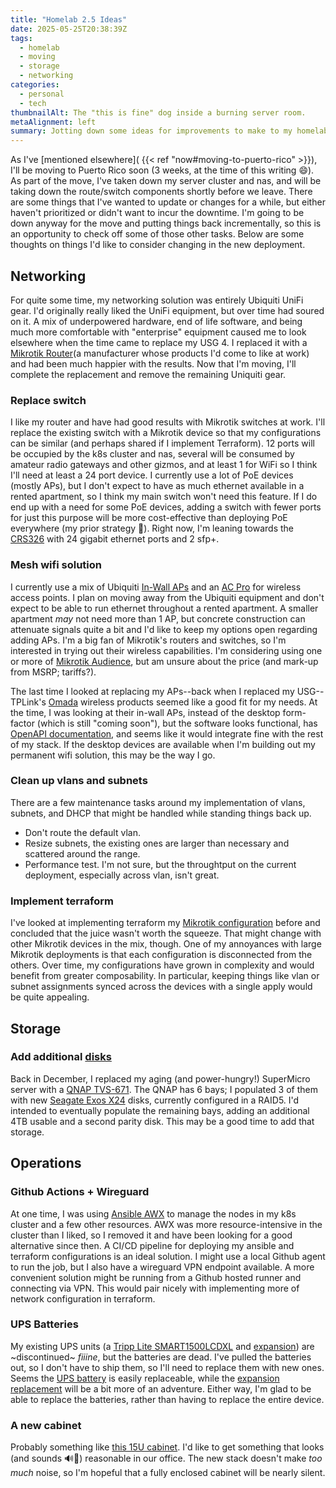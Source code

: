```yaml
---
title: "Homelab 2.5 Ideas"
date: 2025-05-25T20:38:39Z
tags:
  - homelab
  - moving
  - storage
  - networking
categories:
  - personal
  - tech
thumbnailAlt: The "this is fine" dog inside a burning server room.
metaAlignment: left
summary: Jotting down some ideas for improvements to make to my homelab / home network when I move to Puerto Rico.
---
```


As I've [mentioned elsewhere]( {{< ref "now#moving-to-puerto-rico" >}}), I'll be moving to Puerto Rico soon (3 weeks, at the time of this writing :smile:). As part of the move, I've taken down my server cluster and nas, and will be taking down the route/switch components shortly before we leave. There are some things that I've wanted to update or changes for a while, but either haven't prioritized or didn't want to incur the downtime. I'm going to be down anyway for the move and putting things back incrementally, so this is an opportunity to check off some of those other tasks. Below are some thoughts on things I'd like to consider changing in the new deployment.

## Networking

For quite some time, my networking solution was entirely Ubiquiti UniFi gear. I'd originally really liked the UniFi equipment, but over time had soured on it. A mix of underpowered hardware, end of life software, and being much more comfortable with "enterprise" equipment caused me to look elsewhere when the time came to replace my USG 4. I replaced it with a [Mikrotik Router](https://mikrotik.com/product/ccr2004_16g_2splus)(a manufacturer whose products I'd come to like at work) and had been much happier with the results. Now that I'm moving, I'll complete the replacement and remove the remaining Uniquiti gear.

### Replace switch

I like my router and have had good results with Mikrotik switches at work. I'll replace the existing switch with a Mikrotik device so that my configurations can be similar (and perhaps shared if I implement Terraform). 12 ports will be occupied by the k8s cluster and nas, several will be consumed by amateur radio gateways and other gizmos, and at least 1 for WiFi so I think I'll need at least a 24 port device. I currently use a lot of PoE devices (mostly APs), but I don't expect to have as much ethernet available in a rented apartment, so I think my main switch won't need this feature. If I do end up with a need for some PoE devices, adding a switch with fewer ports for just this purpose will be more cost-effective than deploying PoE everywhere (my prior strategy :money_mouth_face:). Right now, I'm leaning towards the [CRS326](https://www.newegg.com/mikrotik-crs326-24g-2s-rm/p/0XP-002R-000D0) with 24 gigabit ethernet ports and 2 sfp+.

### Mesh wifi solution

I currently use a mix of Ubiquiti [In-Wall APs](https://store.ui.com/us/en/products/uap-ac-iw) and an [AC Pro](https://store.ui.com/us/en/products/uap-ac-pro) for wireless access points. I plan on moving away from the Ubiquiti equipment and don't expect to be able to run ethernet throughout a rented apartment. A smaller apartment _may_ not need more than 1 AP, but concrete construction can attenuate signals quite a bit and I'd like to keep my options open regarding adding APs. I'm a big fan of Mikrotik's routers and switches, so I'm interested in trying out their wireless capabilities. I'm considering using one or more of [Mikrotik Audience](https://www.newegg.com/p/2RC-061W-00012), but am unsure about the price (and mark-up from MSRP; tariffs?).

The last time I looked at replacing my APs--back when I replaced my USG--TPLink's [Omada](https://www.omadanetworks.com/us/omada-sdn/) wireless products seemed like a good fit for my needs. At the time, I was looking at their in-wall APs, instead of the desktop form-factor (which is still "coming soon"), but the software looks functional, has [OpenAPI documentation](https://omada-northbound-docs.tplinkcloud.com/#/home), and seems like it would integrate fine with the rest of my stack. If the desktop devices are available when I'm building out my permanent wifi solution, this may be the way I go.

### Clean up vlans and subnets

There are a few maintenance tasks around my implementation of vlans, subnets, and DHCP that might be handled while standing things back up.

- Don't route the default vlan.
- Resize subnets, the existing ones are larger than necessary and scattered around the range.
- Performance test. I'm not sure, but the throughtput on the current deployment, especially across vlan, isn't great.

### Implement terraform

I've looked at implementing terraform my [Mikrotik configuration](https://github.com/terraform-routeros/terraform-provider-routeros) before and concluded that the juice wasn't worth the squeeze. That might change with other Mikrotik devices in the mix, though. One of my annoyances with large Mikrotik deployments is that each configuration is disconnected from the others. Over time, my configurations have grown in complexity and would benefit from greater composability. In particular, keeping things like vlan or subnet assignments synced across the devices with a single apply would be quite appealing.

## Storage

### Add additional [disks](https://www.newegg.com/seagate-exos-x24-st24000nm002h-24tb-enterprise-nas-hard-drives-7200-rpm/p/N82E16822185105)

Back in December, I replaced my aging (and power-hungry!) SuperMicro server with a [QNAP TVS-671](https://www.qnap.com/en-us/product/tvs-671). The QNAP has 6 bays; I populated 3 of them with new [Seagate Exos X24](https://www.newegg.com/seagate-exos-x24-st24000nm002h-24tb-enterprise-nas-hard-drives-7200-rpm/p/N82E16822185105) disks, currently configured in a RAID5. I'd intended to eventually populate the remaining bays, adding an additional 4TB usable and a second parity disk. This may be a good time to add that storage.

## Operations

### Github Actions + Wireguard

At one time, I was using [Ansible AWX](https://github.com/ansible-community/awx-operator-helm) to manage the nodes in my k8s cluster and a few other resources. AWX was more resource-intensive in the cluster than I liked, so I removed it and have been looking for a good alternative since then. A CI/CD pipeline for deploying my ansible and terraform configurations is an ideal solution. I might use a local Github agent to run the job, but I also have a wireguard VPN endpoint available. A more convenient solution might be running from a Github hosted runner and connecting via VPN. This would pair nicely with implementing more of network configuration in terraform.

### UPS Batteries

My existing UPS units (a [Tripp Lite SMART1500LCDXL](https://tripplite.eaton.com/support/SMART1500LCDXL) and [expansion](https://tripplite.eaton.com/external-24v-2u-rack-tower-battery-pack-for-select-tripp-lite-ups-systems~BP24V15RT2U)) are ~discontinued~ _fiiine_, but the batteries are dead. I've pulled the batteries out, so I don't have to ship them, so I'll need to replace them with new ones. Seems the [UPS battery](https://tripplite.eaton.com/ups-battery-replacement-for-smart1200lcd-smart1500lcd-smart1500lcdxl-smx1500lcd~RBC1500) is easily replaceable, while the [expansion replacement](https://www.techbatterysolutions.com/tripp-lite-bp24v15rt2u-battery-replacement-kit/) will be a bit more of an adventure. Either way, I'm glad to be able to replace the batteries, rather than having to replace the entire device.

### A new cabinet

Probably something like [this 15U cabinet](https://www.amazon.com/NavePoint-Network-Cabinet-Enclosure-Casters/dp/B01A6JQQHU). I'd like to get something that looks (and sounds :loud_sound::grimacing:) reasonable in our office. The new stack doesn't make _too much_ noise, so I'm hopeful that a fully enclosed cabinet will be nearly silent.
